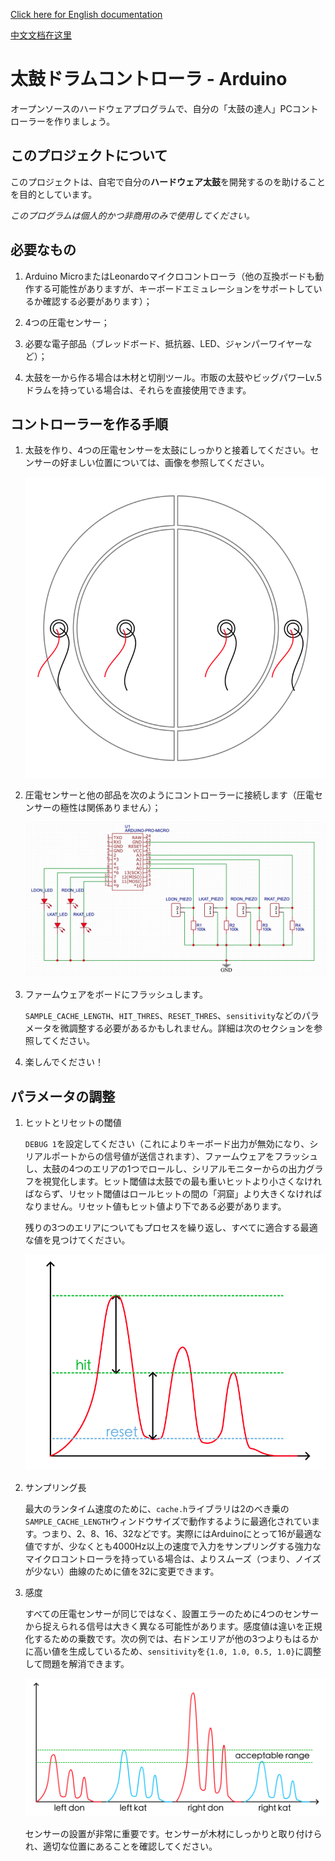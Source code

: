 [Click here for English documentation](README.md)

[中文文档在这里](README_zh-CN.md)

# 太鼓ドラムコントローラ - Arduino

オープンソースのハードウェアプログラムで、自分の「太鼓の達人」PCコントローラーを作りましょう。

## このプロジェクトについて

このプロジェクトは、自宅で自分の**ハードウェア太鼓**を開発するのを助けることを目的としています。

*このプログラムは個人的かつ非商用のみで使用してください。*

## 必要なもの

1. Arduino MicroまたはLeonardoマイクロコントローラ（他の互換ボードも動作する可能性がありますが、キーボードエミュレーションをサポートしているか確認する必要があります）；
   
2. 4つの圧電センサー；
   
3. 必要な電子部品（ブレッドボード、抵抗器、LED、ジャンパーワイヤーなど）；
   
4. 太鼓を一から作る場合は木材と切削ツール。市販の太鼓やビッグパワーLv.5ドラムを持っている場合は、それらを直接使用できます。

## コントローラーを作る手順

1. 太鼓を作り、4つの圧電センサーを太鼓にしっかりと接着してください。センサーの好ましい位置については、画像を参照してください。
   
   ![コントローラースキーム](./images/piezo_locations.png)

2. 圧電センサーと他の部品を次のようにコントローラーに接続します（圧電センサーの極性は関係ありません）；
   
   ![コントローラースキーム](./images/scheme.png)

3. ファームウェアをボードにフラッシュします。
   
   `SAMPLE_CACHE_LENGTH`、`HIT_THRES`、`RESET_THRES`、`sensitivity`などのパラメータを微調整する必要があるかもしれません。詳細は次のセクションを参照してください。

4. 楽しんでください！

## パラメータの調整

1. ヒットとリセットの閾値
   
   `DEBUG 1`を設定してください（これによりキーボード出力が無効になり、シリアルポートからの信号値が送信されます）、ファームウェアをフラッシュし、太鼓の4つのエリアの1つでロールし、シリアルモニターからの出力グラフを視覚化します。ヒット閾値は太鼓での最も重いヒットより小さくなければならず、リセット閾値はロールヒットの間の「洞窟」より大きくなければなりません。リセット値もヒット値より下である必要があります。
   
   残りの3つのエリアについてもプロセスを繰り返し、すべてに適合する最適な値を見つけてください。

   ![コントローラースキーム](./images/tune_hit_reset.png)

2. サンプリング長
   
   最大のランタイム速度のために、`cache.h`ライブラリは2のべき乗の`SAMPLE_CACHE_LENGTH`ウィンドウサイズで動作するように最適化されています。つまり、2、8、16、32などです。実際にはArduinoにとって16が最適な値ですが、少なくとも4000Hz以上の速度で入力をサンプリングする強力なマイクロコントローラを持っている場合は、よりスムーズ（つまり、ノイズが少ない）曲線のために値を32に変更できます。

3. 感度
   
   すべての圧電センサーが同じではなく、設置エラーのために4つのセンサーから捉えられる信号は大きく異なる可能性があります。感度値は違いを正規化するための乗数です。次の例では、右ドンエリアが他の3つよりもはるかに高い値を生成しているため、`sensitivity`を`{1.0, 1.0, 0.5, 1.0}`に調整して問題を解消できます。

   ![コントローラースキーム](./images/tune_sensitivities.png)

   センサーの設置が非常に重要です。センサーが木材にしっかりと取り付けられ、適切な位置にあることを確認してください。
